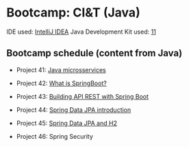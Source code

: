 # Bootcamp: CI&T (Java)

IDE used: [IntelliJ IDEA](https://www.jetbrains.com/idea/)
Java Development Kit used: [11](https://www.oracle.com/java/technologies/downloads/)

## Bootcamp schedule (content from Java)
- Project 41: [Java microsservices](https://github.com/jmmaraociandt/tc-hbtn-microsservicos_java/tree/main/0x00)

- Project 42: [What is SpringBoot?](https://github.com/jmmaraociandt/tc-hbtn-microsservicos_java/tree/main/0x01)

- Project 43: [Building API REST with Spring Boot](https://github.com/jmmaraociandt/tc-hbtn-microsservicos_java/tree/main/0x02)

- Project 44: [Spring Data JPA introduction](https://github.com/jmmaraociandt/tc-hbtn-microsservicos_java/tree/main/0x03)

- Project 45: [Spring Data JPA and H2](https://github.com/jmmaraociandt/tc-hbtn-microsservicos_java/tree/main/0x04)

- Project 46: Spring Security